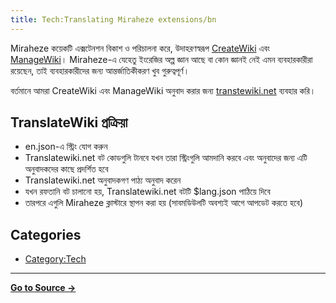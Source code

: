 ```yaml
---
title: Tech:Translating Miraheze extensions/bn
---
```



Miraheze কয়েকটি এক্সটেনশন বিকাশ ও পরিচালনা করে, উদাহরণস্বরূপ [CreateWiki](https://meta.miraheze.org/wiki/github:miraheze/CreateWiki) এবং [ManageWiki](https://meta.miraheze.org/wiki/github:miraheze/ManageWiki)। Miraheze-এ যেহেতু ইংরেজির অল্প জ্ঞান আছে বা কোন জ্ঞানই নেই এমন ব্যবহারকারীরা রয়েছেন, তাই ব্যবহারকারীদের জন্য আন্তর্জাতিকীকরণ খুব গুরুত্বপূর্ণ।

বর্তমানে আমরা CreateWiki এবং ManageWiki অনুবাদ করার জন্য [transtewiki.net](https://meta.miraheze.org/wiki/translatewiki:) ব্যবহার করি।

## TranslateWiki প্রক্রিয়া 

* en.json-এ স্ট্রিং যোগ করুন
* Translatewiki.net বট কোডগুলি টানবে যখন তারা স্ট্রিংগুলি আমদানি করবে এবং অনুবাদের জন্য এটি অনুবাদকদের কাছে প্রদর্শিত হবে
* Translatewiki.net অনুবাদকগণ পাঠ্য অনুবাদ করেন
* যখন রফতানি বট চালানো হয়, Translatewiki.net বটটি $lang.json পাঠিয়ে দিবে
* তারপরে এগুলি Miraheze ক্লাস্টারে স্থাপন করা হয় (সাবমডিউলটি অবশ্যই আগে আপডেট করতে হবে)

## Categories

* [Category:Tech](https://meta.miraheze.org/wiki/Category:Tech)

----
**[Go to Source &rarr;](https://meta.miraheze.org/wiki/Tech:Translating_Miraheze_extensions/bn)**